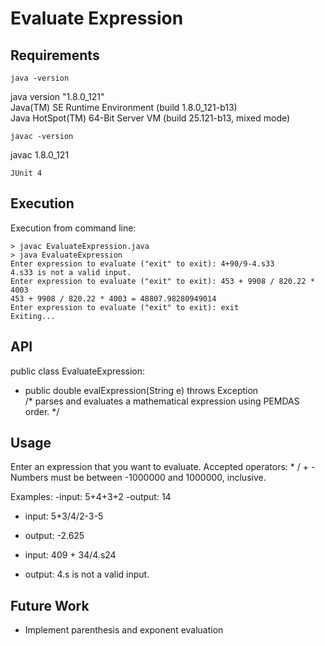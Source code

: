 # Evaluate Expression

## Requirements
    java -version
java version "1.8.0_121"  
Java(TM) SE Runtime Environment (build 1.8.0_121-b13)  
Java HotSpot(TM) 64-Bit Server VM (build 25.121-b13, mixed mode)  

    javac -version
javac 1.8.0_121  


    JUnit 4
## Execution
Execution from command line:
```
> javac EvaluateExpression.java
> java EvaluateExpression
Enter expression to evaluate ("exit" to exit): 4+90/9-4.s33
4.s33 is not a valid input.
Enter expression to evaluate ("exit" to exit): 453 + 9908 / 820.22 * 4003
453 + 9908 / 820.22 * 4003 = 48807.98280949014
Enter expression to evaluate ("exit" to exit): exit
Exiting...
```  

## API
public class EvaluateExpression:
* public double evalExpression(String e) throws Exception  
    /* parses and evaluates a mathematical expression using PEMDAS order.  	*/
    


## Usage
Enter an expression that you want to evaluate. Accepted operators: * / + - 
Numbers must be between -1000000 and 1000000, inclusive. 

Examples:
-input: 5+4+3+2
-output: 14

- input: 5+3/4/2-3-5
- output: -2.625

- input: 409 + 34/4.s24
- output: 4.s is not a valid input.

## Future Work
* Implement parenthesis and exponent evaluation
